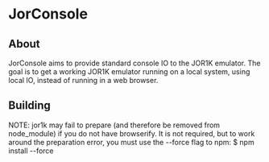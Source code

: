 JorConsole
==========

About
-----

JorConsole aims to provide standard console IO to the JOR1K emulator.
The goal is to get a working JOR1K emulator running on a local system,
using local IO, instead of running in a web browser.

Building
--------

NOTE: jor1k may fail to prepare (and therefore be removed from node_module) if
      you do not have browserify. It is not required, but to work around the
      preparation error, you must use the --force flag to npm:
          $ npm install --force

